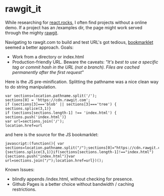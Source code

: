 # rawgit_it
While researching for [react.rocks](http://react.rocks), I often find projects without a online demo. If a project has an /examples dir, the page might work served through the mighty [rawgit](http://rawgit.com).

Navigating to rawgit.com to build and test URL's got tedious, [bookmarklet](http://subsimple.com/bookmarklets/rules.php) seemed a better approach. Goals:
* Work from a directory or index.html
* Production-friendly URL. Beware the caveats: _"It's best to use a specific tag or commit hash in the URL (not a branch). Files are cached permanently after the first request"_

Here is the JS pre-minification. Splitting the pathname was a nice clean way to do string manipulation.

```
var sections=location.pathname.split('/');
sections[0] = 'https://cdn.rawgit.com';
if (sections[3]==='blob' || sections[3]==='tree') { sections.splice(3,1)}
if (sections[sections.length-1] !== 'index.html') { sections.push('index.html')}
var url=sections.join('/');
location.href=url
```

and here is the source for the JS bookmarklet:
```
javascript:(function(){ var sections=location.pathname.split("/");sections[0]="https://cdn.rawgit.com";if(sections[3]==="blob"||sections[3]==="tree"){sections.splice(3,1)}if(sections[sections.length-1]!=="index.html"){sections.push("index.html")}var url=sections.join("/");location.href=url})();
```

Known Issues:
* blindly appends /index.html, without checking for presence.
* Github Pages is a better choice without bandwidth / caching restrictions.
